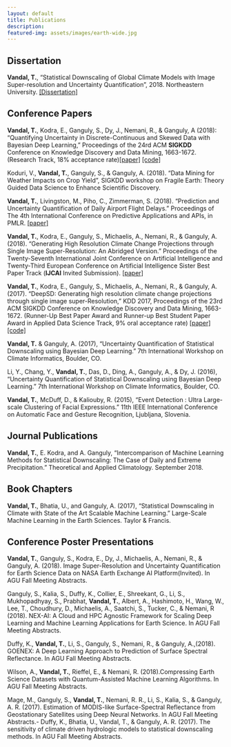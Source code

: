 ```yaml
---
layout: default
title: Publications 
description:  
featured-img: assets/images/earth-wide.jpg
---
```


## Dissertation

**Vandal, T.**, “Statistical Downscaling of Global Climate Models with Image Super-resolution and Uncertainty Quantification”, 2018. Northeastern University. [[Dissertation]](./papers/vandal_dissertation_2018.pdf)

## Conference Papers

**Vandal, T.**, Kodra, E., Ganguly, S., Dy, J., Nemani, R., & Ganguly, A (2018): “Quantifying Uncertainty in Discrete-Continuous and Skewed Data with Bayesian Deep Learning,” Proceedings of the 24rd ACM **SIGKDD** Conference on Knowledge Discovery and Data Mining, 1663-1672. (Research Track, 18% acceptance rate)[[paper]](https://www.kdd.org/kdd2018/accepted-papers/view/quantifying-uncertainty-in-discrete-continuous-and-skewed-data-with-bayesia) [[code]](https://github.com/tjvandal/discrete-continuous-bdl)

Koduri, V., **Vandal, T.**, Ganguly, S., & Ganguly, A. (2018). “Data Mining for Weather Impacts on Crop Yield”,  SIGKDD workshop on Fragile Earth: Theory Guided Data Science to Enhance Scientific Discovery. 

**Vandal, T.**, Livingston, M., Piho, C., Zimmerman, S. (2018). “Prediction and Uncertainty Quantification of Daily Airport Flight Delays.” Proceedings of The 4th International Conference on Predictive Applications and APIs, in PMLR. [[paper]](http://proceedings.mlr.press/v82/vandal18a/vandal18a.pdf) 

**Vandal, T.**, Kodra, E., Ganguly, S., Michaelis, A., Nemani, R., & Ganguly, A. (2018). “Generating High Resolution Climate Change Projections through Single Image Super-Resolution: An Abridged Version.” Proceedings of the Twenty-Seventh International Joint Conference on Artificial Intelligence and Twenty-Third European Conference on Artificial Intelligence Sister Best Paper Track (**IJCAI** Invited Submission). [[paper]](https://www.ijcai.org/proceedings/2018/0759.pdf)

**Vandal, T.**, Kodra, E., Ganguly, S., Michaelis, A., Nemani, R., & Ganguly, A. (2017). “DeepSD: Generating high resolution climate change projections through single image super-Resolution,” KDD 2017, Proceedings of the 23rd ACM SIGKDD Conference on Knowledge Discovery and Data Mining, 1663-1672. (Runner-Up Best Paper Award and Runner-up Best Student Paper Award in Applied Data Science Track, 9% oral acceptance rate) [[paper]](https://www.kdd.org/kdd2017/papers/view/deepsd-generating-high-resolution-climate-change-projections-through-single) [[code]](https://github.com/tjvandal/deepsd)

**Vandal, T.** & Ganguly, A. (2017), “Uncertainty Quantification of Statistical Downscaling using Bayesian Deep Learning.” 7th International Workshop on Climate Informatics, Boulder, CO.

Li, Y., Chang, Y., **Vandal, T.**,  Das, D., Ding, A., Ganguly,  A., & Dy, J. (2016), “Uncertainty Quantification of Statistical Downscaling using Bayesian Deep Learning.” 7th International Workshop on Climate Informatics, Boulder, CO.

**Vandal, T.**, McDuff, D., & Kaliouby, R. (2015), “Event Detection : Ultra Large-scale Clustering of Facial Expressions.” 11th IEEE International Conference on Automatic Face and Gesture Recognition, Ljubljana, Slovenia.

## Journal Publications

**Vandal, T.**, E. Kodra, and A. Ganguly, “Intercomparison of Machine Learning Methods for Statistical Downscaling: The Case of Daily and Extreme Precipitation.” Theoretical and Applied Climatology. September 2018.

## Book Chapters

**Vandal, T.**,  Bhatia, U., and Ganguly, A. (2017), “Statistical Downscaling in Climate with State of the Art Scalable Machine Learning.” Large-Scale Machine Learning in the Earth Sciences. Taylor & Francis.

## Conference Poster Presentations

**Vandal, T.**, Ganguly, S., Kodra, E., Dy, J., Michaelis, A., Nemani, R., & Ganguly, A. (2018). Image Super-Resolution and Uncertainty Quantification for Earth Science Data on NASA Earth Exchange AI Platform(Invited). In AGU Fall Meeting Abstracts.

Ganguly, S., Kalia, S., Duffy, K., Collier, E., Shreekant, G., Li, S., Mukhopadhyay, S., Prabhat, **Vandal, T.**, Albert, A., Hashimoto, H., Wang, W., Lee, T., Choudhury, D., Michaelis, A., Saatchi, S., Tucker, C., & Nemani, R (2018). NEX-AI: A Cloud and HPC Agnostic Framework for Scaling Deep Learning and Machine Learning Applications for Earth Science. In AGU Fall Meeting Abstracts.

Duffy, K., **Vandal, T.**, Li, S., Ganguly, S., Nemani, R., & Ganguly, A.,(2018). GOENEX: A Deep Learning Approach to Prediction of Surface Spectral Reflectance. In AGU Fall Meeting Abstracts.

Wilson, A., **Vandal, T.**, Rieffel, E., & Nemani, R. (2018).Compressing Earth Science Datasets with Quantum-Assisted Machine Learning Algorithms. In AGU Fall Meeting Abstracts.

Mage, M., Ganguly, S., **Vandal, T.**, Nemani, R. R., Li, S., Kalia, S., & Ganguly, A. R. (2017). Estimation of MODIS-like Surface-Spectral Reflectance from Geostationary Satellites using Deep Neural Networks. In AGU Fall Meeting Abstracts.- Duffy, K., Bhatia, U., Vandal, T., & Ganguly, A. R. (2017). The sensitivity of climate driven hydrologic models to statistical downscaling methods. In AGU Fall Meeting Abstracts.


